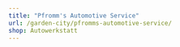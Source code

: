 ```yaml
---
title: "Pfromm's Automotive Service"
url: /garden-city/pfromms-automotive-service/
shop: Autowerkstatt
---
```

